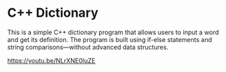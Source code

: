 # C++ Dictionary
This is a simple C++ dictionary program that allows users to input a word and get its definition. The program is built using if-else statements and string comparisons—without advanced data structures.

https://youtu.be/NLrXNE0luZE
